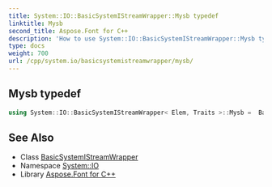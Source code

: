 ```yaml
---
title: System::IO::BasicSystemIStreamWrapper::Mysb typedef
linktitle: Mysb
second_title: Aspose.Font for C++
description: 'How to use System::IO::BasicSystemIStreamWrapper::Mysb typedef of System::IO::BasicSystemIStreamWrapper class in C++.'
type: docs
weight: 700
url: /cpp/system.io/basicsystemistreamwrapper/mysb/
---
```

## Mysb typedef




```cpp
using System::IO::BasicSystemIStreamWrapper< Elem, Traits >::Mysb =  BasicSystemIOStreamBuf<char_type, traits_type>
```

## See Also

* Class [BasicSystemIStreamWrapper](../)
* Namespace [System::IO](../../)
* Library [Aspose.Font for C++](../../../)
